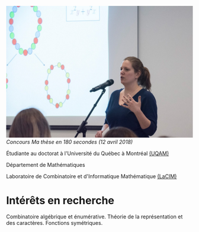 
![photo](photo.jpg)
*Concours Ma thèse en 180 secondes (12 avril 2018)*

Étudiante au doctorat à l'Université du Québec à Montréal [(UQAM)](https://math.uqam.ca/)

Département de Mathématiques 

Laboratoire de Combinatoire et d'Informatique Mathématique [(LaCIM)](http://lacim.uqam.ca/)

# Intérêts en recherche

Combinatoire algébrique et énumérative. Théorie de la représentation et des caractères. Fonctions symétriques. 


